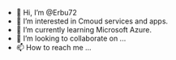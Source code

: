 - 👋 Hi, I’m @Erbu72
- 👀 I’m interested in Cmoud services and apps.
- 🌱 I’m currently learning Microsoft Azure.
- 💞️ I’m looking to collaborate on ...
- 📫 How to reach me ...

<!---
Erbu72/Erbu72 is a ✨ special ✨ repository because its `README.md` (this file) appears on your GitHub profile.
You can click the Preview link to take a look at your changes.
--->

